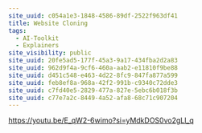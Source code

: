 ```yaml
---
site_uuid: c054a1e3-1848-4586-89df-2522f963df41
title: Website Cloning
tags:
  - AI-Toolkit
  - Explainers
site_visibility: public
site_uuid: 20fe5ad5-177f-45a3-9a17-434fba2d2a83
site_uuid: 962d9f4a-9cf6-460a-aab2-e11810f9be88
site_uuid: d451c548-e463-4d22-8fc9-847fa877a599
site_uuid: feb8ef8a-968a-42f2-991b-c9340c72dde3
site_uuid: c7fd40e5-2829-477a-827e-5ebc6b018f3b
site_uuid: c77e7a2c-8449-4a52-afa8-68c71c907204
---
```


https://youtu.be/E_qW2-6wimo?si=yMdkDOS0vo2gLl_q